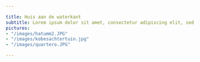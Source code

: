 ```yaml
---

title: Huis aan de waterkant
subtitle: Lorem ipsum dolor sit amet, consectetur adipiscing elit, sed do eiusmod tempor incididunt ut labore et dolore magna aliqua.
pictures:
- "/images/hatumm2.JPG"
- "/images/kobesachtertuin.jpg"
- "/images/quartero.JPG"

---
```

